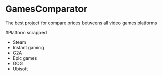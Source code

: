 # GamesComparator
The best project for compare prices betweens all video games platforms

#Platform scrapped

- Steam
- Instant gaming
- G2A
- Epic games
- GOG
- Ubisoft
